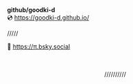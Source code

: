  
**github/goodki-d**  
💿 https://goodki-d.github.io/  

/////  

🦋 https://π.bsky.social
<br/>
<br/>
<br/>
<p align="center">
//////////
</p>
